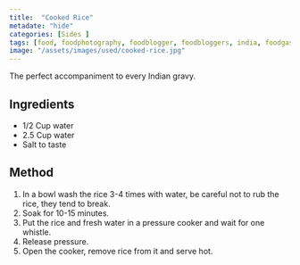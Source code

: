 ```yaml
---
title:  "Cooked Rice"
metadate: "hide"
categories: [Sides ]
tags: [food, foodphotography, foodblogger, foodbloggers, india, foodgasm, indianfood, love, foodcoma, foodporn,indiancooking, indianrecipe, foodlovers, indianfood, indianfoodbloggers, foodiesofinstagram, foodlove, indian, indiancouple, eatlocal, eathealthy, eatwell, desifood, trending, tasty, taste, yummyinmytummy, foodie, instafood, instafoodie, foodstagram, instagood, passionatepaprika, foodblog, easy, indian, recipe, mothersrecipe, cooking, easycooking, easyrecipe, simple, simplefood, rice, ricerecipe, cookedrice, steamedrice, easyrice]
image: "/assets/images/used/cooked-rice.jpg"
---
```


The perfect accompaniment to every Indian gravy.  

## Ingredients

- 1/2 Cup water
- 2.5 Cup water
- Salt to taste

## Method

1. In a bowl wash the rice 3-4 times with water, be careful not to rub the rice, they tend to break.
2. Soak for 10-15 minutes. 
3. Put the rice and fresh water in a pressure cooker and wait for one whistle.
4. Release pressure.
5. Open the cooker, remove rice from it and serve hot. 

